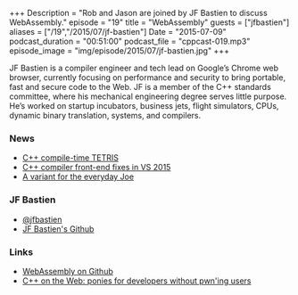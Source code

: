 +++
Description = "Rob and Jason are joined by JF Bastien to discuss WebAssembly."
episode = "19"
title = "WebAssembly"
guests = ["jfbastien"]
aliases = ["/19","/2015/07/jf-bastien"]
Date = "2015-07-09"
podcast_duration = "00:51:00"
podcast_file = "cppcast-019.mp3"
episode_image = "img/episode/2015/07/jf-bastien.jpg"
+++

JF Bastien is a compiler engineer and tech lead on Google’s Chrome web browser, currently focusing on performance and security to bring portable, fast and secure code to the Web. JF is a member of the C++ standards committee, where his mechanical engineering degree serves little purpose. He’s worked on startup incubators, business jets, flight simulators, CPUs, dynamic binary translation, systems, and compilers.

### News ###

 - [C++ compile-time TETRIS](https://www.reddit.com/r/cpp/comments/3btsf5/c_compiletime_tetris/)
 - [C++ compiler front-end fixes in VS 2015](http://blogs.msdn.com/b/vcblog/archive/2015/07/01/c-compiler-front-end-fixes-in-vs2015.aspx)
 - [A variant for the everyday Joe](http://davidsankel.com/c/a-variant-for-the-everyday-joe/)
 
### JF Bastien ###

 - [@jfbastien](https://twitter.com/jfbastien/)
 - [JF Bastien's Github](https://github.com/jfbastien)

### Links ###

 - [WebAssembly on Github](https://github.com/webassembly)
 - [C++ on the Web: ponies for developers without pwn'ing users](https://vimeo.com/131634706)
